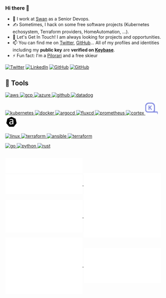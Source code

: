 ### Hi there 👋

- 🔭 I work at [Swan](https://www.swan.io/) as a Senior Devops.
- ✍️ Sometimes, I hack on some free software projects (Kubernetes echosystem, Terraform providers, HomeAutomation, ...).
- 💬 Let's Get In Touch! I am always looking for projects and opportunities.
- 📫 You can find me on [Twitter](https://twitter.com/nlamirault 'Nicolas on Twitter'), [GitHub](https://github.com/nlamirault 'nlamirault on GitHub')... All of my profiles and identities including my **public key**  are **verified on [Keybase](https://keybase.io/nlamirault)**.
- ⚡ Fun fact: I'm a [Pilorari](https://en.wikipedia.org/wiki/Basque_pelota) and a free skieur

<!-- https://github.com/simple-icons/simple-icons/blob/develop/slugs.md -->

[![Twitter](https://img.shields.io/badge/Twitter-1D9BF0?logo=twitter&logoColor=fff&style=for-the-badge)](https://twitter.com/nlamirault) 
[![LinkedIn](https://img.shields.io/badge/LinkedIn-0077b5?logo=linkedin&style=for-the-badge)](https://www.linkedin.com/in/nicolaslamirault//) 
[![GitHub](https://img.shields.io/badge/GitHub-fff?logo=github&logoColor=000&style=for-the-badge)](https://github.com/nlamirault#gh-dark-mode-only) 
[![GitHub](https://img.shields.io/badge/GitHub-000?logo=github&logoColor=fff&style=for-the-badge)](https://github.com/nlamirault#gh-light-mode-only) 

<h2>🚀 Tools</h2>
<p align="left">
    <a href="https://aws.amazon.com" target="_blank"> <img src="https://www.vectorlogo.zone/logos/amazon_aws/amazon_aws-icon.svg" alt="aws" width="40" height="40"/> </a>
    <a href="https://cloud.google.com" target="_blank"> <img src="https://www.vectorlogo.zone/logos/google_cloud/google_cloud-icon.svg" alt="gcp" width="40" height="40"/> </a>
    <a href="https://azure.microsoft.com/" target="_blank"> <img src="https://www.vectorlogo.zone/logos/microsoft_azure/microsoft_azure-icon.svg" alt="azure" width="40" height="40"/> </a>  
    <a href="https://github.com/" target="_blank"> <img src="https://www.vectorlogo.zone/logos/github/github-icon.svg" alt="github" width="40" height="40"/> </a>
    <a href="https://www.datadoghq.com/" target="_blank"> <img src="https://www.vectorlogo.zone/logos/datadoghq/datadoghq-icon.svg" alt="datadog" width="40" height="40"/> </a>
</p>
<p align="left">
    <a href="https://kubernetes.io" target="_blank"> <img src="https://www.vectorlogo.zone/logos/kubernetes/kubernetes-icon.svg" alt="kubernetes" width="40" height="40"/> </a>
    <a href="https://www.docker.com/" target="_blank"> <img src="https://www.vectorlogo.zone/logos/docker/docker-icon.svg" alt="docker" width="40" height="40"/> </a>
    <a href="https://argoproj.github.io/" target="_blank"> <img src="https://www.vectorlogo.zone/logos/argoprojio/argoprojio-icon.svg" alt="argocd" width="40" height="40"/> </a>
    <a href="https://fluxcd.io/" target="_blank"> <img src="https://www.vectorlogo.zone/logos/fluxcdio/fluxcdio-icon.svg" alt="fluxcd" width="40" height="40"/> </a>
    <a href="https://prometheus.io/" target="_blank"> <img src="https://www.vectorlogo.zone/logos/prometheusio/prometheusio-icon.svg" alt="prometheus" width="40" height="40"/> </a>
    <a href="https://cortexmetrics.io/" target="_blank"> <img src="https://www.vectorlogo.zone/logos/cncfio_cortex/cncfio_cortex-icon.svg" alt="cortex" width="40" height="40"/> </a>
    <a href="https://karpenter.sh/" target="_blank"> <img src="images/karpenter.png" alt="Karpenter" width="40" height="40"/> </a>
    <a href="https://aws-controllers-k8s.github.io/" target="_blank"> <img src="images/ack.png" alt="ACK" width="40" height="40"/> </a>
</p>
<p align="left">
    <a href="https://www.linux.org/" target="_blank"> <img src="https://www.vectorlogo.zone/logos/linux/linux-icon.svg" alt="linux" width="40" height="40"/> </a>
    <a href="https://www.terraform.io/" target="_blank"> <img src="https://www.vectorlogo.zone/logos/terraformio/terraformio-icon.svg" alt="terraform" width="40" height="40"/> </a>
    <a href="https://www.ansible.com/" target="_blank"> <img src="https://www.vectorlogo.zone/logos/ansible/ansible-icon.svg" alt="ansible" width="40" height="40"/> </a>
    <a href="https://www.packer.io/" target="_blank"> <img src="https://www.vectorlogo.zone/logos/packerio/packerio-icon.svg" alt="terraform" width="40" height="40"/> </a>    
</p>
<p align="left">
    <a href="https://www.golang.org/" target="_blank"> <img src="https://www.vectorlogo.zone/logos/golang/golang-official.svg" alt="go" width="40" height="40"/>    
    <a href="https://www.python.org/" target="_blank"> <img src="https://www.vectorlogo.zone/logos/python/python-icon.svg" alt="python" width="40" height="40"/>
    <a href="https://www.rust-lang.org/" target="_blank"> <img src="https://www.vectorlogo.zone/logos/rust-lang/rust-lang-icon.svg" alt="rust" width="40" height="40"/>
</p>
<br>



<a href="https://github.com/nlamirault">
  <img align="center" width="49%" src="./header.svg" />
</a>
<br/>
<a href="https://github.com/nlamirault">
  <img align="center" width="49%" src="./repositories.svg" />
</a>
<a href="https://github.com/nlamirault">
  <img align="center" width="49%" src="./acti_comm.svg" />
</a>

<a href="https://github.com/nlamirault">
  <img align="center" width="49%" src="./iso_calender.svg" />
</a>

<a href="https://github.com/nlamirault">
    <img align="center" width="49%" src="./issue_pr_lang.svg" />
</a>

<a href="https://github.com/nlamirault">
  <img align="center" width="49%" src="./github-habits.svg" />
</a>
<a href="https://github.com/nlamirault">
    <img align="center" width="49%" src="./achievements.svg" />
</a>
